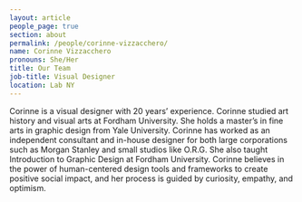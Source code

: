 ```yaml
---
layout: article
people_page: true
section: about
permalink: /people/corinne-vizzacchero/
name: Corinne Vizzacchero
pronouns: She/Her
title: Our Team
job-title: Visual Designer
location: Lab NY
---
```


Corinne is a visual designer with 20 years’ experience. Corinne studied art history and visual arts at Fordham University. She holds a master’s in fine arts in graphic design from Yale University. Corinne has worked as an independent consultant and in-house designer for both large corporations such as Morgan Stanley and small studios like O.R.G. She also taught Introduction to Graphic Design at Fordham University. Corinne believes in the power of human-centered design tools and frameworks to create positive social impact, and her process is guided by curiosity, empathy, and optimism.
